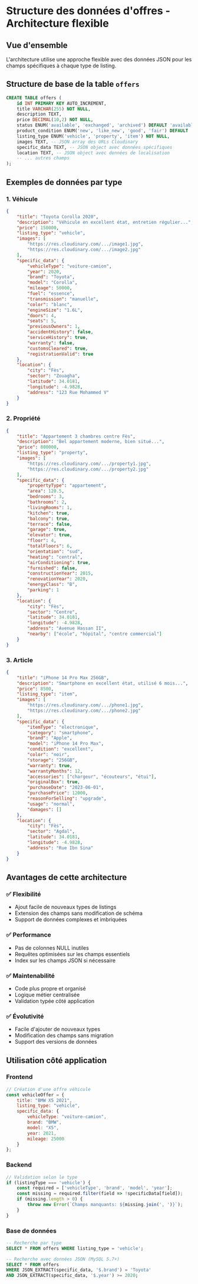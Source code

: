 # Structure des données d'offres - Architecture flexible

## Vue d'ensemble

L'architecture utilise une approche flexible avec des données JSON pour les champs spécifiques à chaque type de listing.

## Structure de base de la table `offers`

```sql
CREATE TABLE offers (
    id INT PRIMARY KEY AUTO_INCREMENT,
    title VARCHAR(255) NOT NULL,
    description TEXT,
    price DECIMAL(10,2) NOT NULL,
    status ENUM('available', 'exchanged', 'archived') DEFAULT 'available',
    product_condition ENUM('new', 'like_new', 'good', 'fair') DEFAULT 'good',
    listing_type ENUM('vehicle', 'property', 'item') NOT NULL,
    images TEXT, -- JSON array des URLs Cloudinary
    specific_data TEXT, -- JSON object avec données spécifiques
    location TEXT, -- JSON object avec données de localisation
    -- ... autres champs
);
```

## Exemples de données par type

### 1. Véhicule

```json
{
    "title": "Toyota Corolla 2020",
    "description": "Véhicule en excellent état, entretien régulier...",
    "price": 150000,
    "listing_type": "vehicle",
    "images": [
        "https://res.cloudinary.com/.../image1.jpg",
        "https://res.cloudinary.com/.../image2.jpg"
    ],
    "specific_data": {
        "vehicleType": "voiture-camion",
        "year": 2020,
        "brand": "Toyota",
        "model": "Corolla",
        "mileage": 50000,
        "fuel": "essence",
        "transmission": "manuelle",
        "color": "blanc",
        "engineSize": "1.6L",
        "doors": 4,
        "seats": 5,
        "previousOwners": 1,
        "accidentHistory": false,
        "serviceHistory": true,
        "warranty": false,
        "customsCleared": true,
        "registrationValid": true
    },
    "location": {
        "city": "Fès",
        "sector": "Zouagha",
        "latitude": 34.0181,
        "longitude": -4.9828,
        "address": "123 Rue Mohammed V"
    }
}
```

### 2. Propriété

```json
{
    "title": "Appartement 3 chambres centre Fès",
    "description": "Bel appartement moderne, bien situé...",
    "price": 800000,
    "listing_type": "property",
    "images": [
        "https://res.cloudinary.com/.../property1.jpg",
        "https://res.cloudinary.com/.../property2.jpg"
    ],
    "specific_data": {
        "propertyType": "appartement",
        "area": 120.5,
        "bedrooms": 3,
        "bathrooms": 2,
        "livingRooms": 1,
        "kitchen": true,
        "balcony": true,
        "terrace": false,
        "garage": true,
        "elevator": true,
        "floor": 4,
        "totalFloors": 6,
        "orientation": "sud",
        "heating": "central",
        "airConditioning": true,
        "furnished": false,
        "constructionYear": 2015,
        "renovationYear": 2020,
        "energyClass": "B",
        "parking": 1
    },
    "location": {
        "city": "Fès",
        "sector": "Centre",
        "latitude": 34.0181,
        "longitude": -4.9828,
        "address": "Avenue Hassan II",
        "nearby": ["école", "hôpital", "centre commercial"]
    }
}
```

### 3. Article

```json
{
    "title": "iPhone 14 Pro Max 256GB",
    "description": "Smartphone en excellent état, utilisé 6 mois...",
    "price": 8500,
    "listing_type": "item",
    "images": [
        "https://res.cloudinary.com/.../phone1.jpg",
        "https://res.cloudinary.com/.../phone2.jpg"
    ],
    "specific_data": {
        "itemType": "electronique",
        "category": "smartphone",
        "brand": "Apple",
        "model": "iPhone 14 Pro Max",
        "condition": "excellent",
        "color": "noir",
        "storage": "256GB",
        "warranty": true,
        "warrantyMonths": 12,
        "accessories": ["chargeur", "écouteurs", "étui"],
        "originalBox": true,
        "purchaseDate": "2023-06-01",
        "purchasePrice": 12000,
        "reasonForSelling": "upgrade",
        "usage": "normal",
        "damages": []
    },
    "location": {
        "city": "Fès",
        "sector": "Agdal",
        "latitude": 34.0181,
        "longitude": -4.9828,
        "address": "Rue Ibn Sina"
    }
}
```

## Avantages de cette architecture

### ✅ **Flexibilité**
- Ajout facile de nouveaux types de listings
- Extension des champs sans modification de schéma
- Support de données complexes et imbriquées

### ✅ **Performance**
- Pas de colonnes NULL inutiles
- Requêtes optimisées sur les champs essentiels
- Index sur les champs JSON si nécessaire

### ✅ **Maintenabilité**
- Code plus propre et organisé
- Logique métier centralisée
- Validation typée côté application

### ✅ **Évolutivité**
- Facile d'ajouter de nouveaux types
- Modification des champs sans migration
- Support des versions de données

## Utilisation côté application

### Frontend
```javascript
// Création d'une offre véhicule
const vehicleOffer = {
    title: "BMW X5 2021",
    listing_type: "vehicle",
    specific_data: {
        vehicleType: "voiture-camion",
        brand: "BMW",
        model: "X5",
        year: 2021,
        mileage: 25000
    }
};
```

### Backend
```javascript
// Validation selon le type
if (listingType === 'vehicle') {
    const required = ['vehicleType', 'brand', 'model', 'year'];
    const missing = required.filter(field => !specificData[field]);
    if (missing.length > 0) {
        throw new Error(`Champs manquants: ${missing.join(', ')}`);
    }
}
```

### Base de données
```sql
-- Recherche par type
SELECT * FROM offers WHERE listing_type = 'vehicle';

-- Recherche avec données JSON (MySQL 5.7+)
SELECT * FROM offers 
WHERE JSON_EXTRACT(specific_data, '$.brand') = 'Toyota'
AND JSON_EXTRACT(specific_data, '$.year') >= 2020;
```
